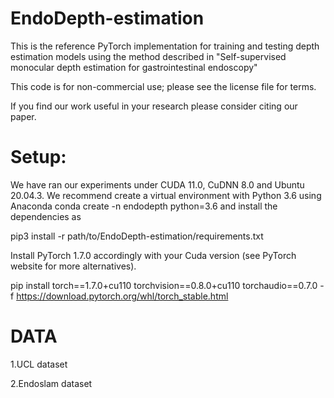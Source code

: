 # EndoDepth-estimation

This is the reference PyTorch implementation for training and testing depth estimation models using the method described in "Self-supervised monocular depth estimation for gastrointestinal endoscopy"

This code is for non-commercial use; please see the license file for terms.

If you find our work useful in your research please consider citing our paper.

# Setup:

We have ran our experiments under CUDA 11.0, CuDNN 8.0 and Ubuntu 20.04.3. We recommend create a virtual environment with Python 3.6 using Anaconda conda create -n endodepth python=3.6 and install the dependencies as

pip3 install -r path/to/EndoDepth-estimation/requirements.txt

Install PyTorch 1.7.0 accordingly with your Cuda version (see PyTorch website for more alternatives).

pip install torch==1.7.0+cu110 torchvision==0.8.0+cu110 torchaudio==0.7.0 -f https://download.pytorch.org/whl/torch_stable.html

# DATA
1.UCL dataset

2.Endoslam dataset

